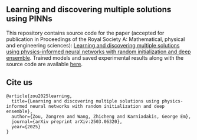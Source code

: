 ## Learning and discovering multiple solutions using PINNs

This repository contains source code for the paper (accepted for publication in Proceedings of the Royal Society A: Mathematical, physical and engineering sciences): [Learning and discovering multiple solutions using physics-informed neural networks with random initialization and deep ensemble](https://arxiv.org/abs/2503.06320). Trained models and saved experimental results along with the source code are available [here](https://drive.google.com/drive/folders/1XyOlCxci4vXhkLw-PtLUC4sDKxppAgDQ?usp=drive_link).


## Cite us
```
@article{zou2025learning,
  title={Learning and discovering multiple solutions using physics-informed neural networks with random initialization and deep ensemble},
  author={Zou, Zongren and Wang, Zhicheng and Karniadakis, George Em},
  journal={arXiv preprint arXiv:2503.06320},
  year={2025}
}
```